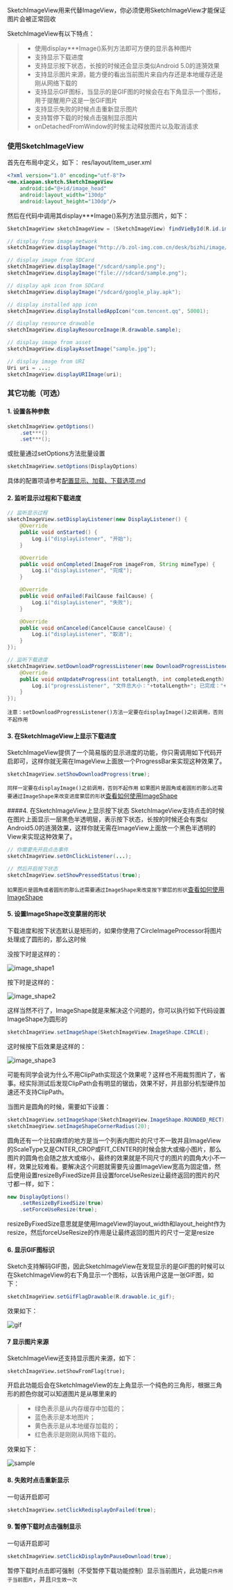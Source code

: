 SketchImageView用来代替ImageView，你必须使用SketchImageView才能保证图片会被正常回收

SketchImageView有以下特点：
>* 使用display***Image()系列方法即可方便的显示各种图片
>* 支持显示下载进度
>* 支持显示按下状态，长按的时候还会显示类似Android 5.0的涟漪效果
>* 支持显示图片来源，能方便的看出当前图片来自内存还是本地缓存还是刚从网络下载的
>* 支持显示GIF图标，当显示的是GIF图的时候会在右下角显示一个图标，用于提醒用户这是一张GIF图片
>* 支持显示失败的时候点击重新显示图片
>* 支持暂停下载的时候点击强制显示图片
>* onDetachedFromWindow的时候主动释放图片以及取消请求

### 使用SketchImageView
首先在布局中定义，如下：
res/layout/item_user.xml
```xml
<?xml version="1.0" encoding="utf-8"?>
<me.xiaopan.sketch.SketchImageView
    android:id="@+id/image_head"
    android:layout_width="130dp"
    android:layout_height="130dp"/>
```

然后在代码中调用其display***Image()系列方法显示图片，如下：
```java
SketchImageView sketchImageView = (SketchImageView) findVieById(R.id.image_head);

// display from image network
sketchImageView.displayImage("http://b.zol-img.com.cn/desk/bizhi/image/4/1366x768/1387347695254.jpg");

// display image from SDCard
sketchImageView.displayImage("/sdcard/sample.png");
sketchImageView.displayImage("file:///sdcard/sample.png");

// display apk icon from SDCard
sketchImageView.displayImage("/sdcard/google_play.apk");

// display installed app icon
sketchImageView.displayInstalledAppIcon("com.tencent.qq", 50001);

// display resource drawable
sketchImageView.displayResourceImage(R.drawable.sample);

// display image from asset
sketchImageView.displayAssetImage("sample.jpg");

// display image from URI
Uri uri = ...;
sketchImageView.displayURIImage(uri);
```

### 其它功能（可选）

#### 1. 设置各种参数
```java
sketchImageView.getOptions()
    .set***()
    .set***();
```
或批量通过setOptions方法批量设置
```java
sketchImageView.setOptions(DisplayOptions)
```
具体的配置项请参考[配置显示、加载、下载选项.md](https://github.com/xiaopansky/Sketch/wiki/Options)

####  2. 监听显示过程和下载进度
```java
// 监听显示过程
sketchImageView.setDisplayListener(new DisplayListener() {
    @Override
    public void onStarted() {
        Log.i("displayListener", "开始");
    }

    @Override
    public void onCompleted(ImageFrom imageFrom, String mimeType) {
        Log.i("displayListener", "完成");
    }

    @Override
    public void onFailed(FailCause failCause) {
        Log.i("displayListener", "失败");
    }

    @Override
    public void onCanceled(CancelCause cancelCause) {
        Log.i("displayListener", "取消");
    }
});

// 监听下载进度
sketchImageView.setDownloadProgressListener(new DownloadProgressListener() {
    @Override
    public void onUpdateProgress(int totalLength, int completedLength) {
        Log.i("progressListener", "文件总大小："+totalLength+"; 已完成："+comletedLength);
    }
});
```
``注意：setDownloadProgressListener()方法一定要在displayImage()之前调用，否则不起作用``

#### 3. 在SketchImageView上显示下载进度
SketchImageView提供了一个简易版的显示进度的功能，你只需调用如下代码开启即可，这样你就无需在ImageView上面放一个ProgressBar来实现这种效果了。
```java
sketchImageView.setShowDownloadProgress(true);
```
``同样一定要在displayImage()之前调用，否则不起作用``
``如果图片是圆角或者圆形的那么还需要通过ImageShape来改变进度蒙层的形状``[查看如何使用ImageShape](#ImageShape)

####4. 在SketchImageView上显示按下状态
SketchImageView支持点击的时候在图片上面显示一层黑色半透明层，表示按下状态，长按的时候还会有类似Android5.0的涟漪效果，这样你就无需在ImageView上面放一个黑色半透明的View来实现这种效果了。
```java
// 你需要先开启点击事件
sketchImageView.setOnClickListener(...);

// 然后开启按下状态
sketchImageView.setShowPressedStatus(true);
```
``如果图片是圆角或者圆形的那么还需要通过ImageShape来改变按下蒙层的形状``[查看如何使用ImageShape](#ImageShape)

<h4 id="ImageShape">5. 设置ImageShape改变蒙层的形状</h4>
下载进度和按下状态默认是矩形的，如果你使用了CircleImageProcessor将图片处理成了圆形的，那么这时候

没按下时是这样的：

![image_shape1](https://github.com/xiaopansky/Sketch/raw/master/docs/res/image_shape1.png)

按下时是这样的：

![image_shape2](https://github.com/xiaopansky/Sketch/raw/master/docs/res/image_shape2.png)

这样当然不行了，ImageShape就是来解决这个问题的，你可以执行如下代码设置ImageShape为圆形的
```java
sketchImageView.setImageShape(SketchImageView.ImageShape.CIRCLE);
```
这时候按下后效果是这样的：

![image_shape3](https://github.com/xiaopansky/Sketch/raw/master/docs/res/image_shape3.png)

可能有同学会说为什么不用ClipPath实现这个效果呢？这样也不用裁剪图片了，省事。经实际测试后发现ClipPath会有明显的锯齿，效果不好，并且部分机型硬件加速还不支持ClipPath。

当图片是圆角的时候，需要如下设置：
```java
sketchImageView.setImageShape(SketchImageView.ImageShape.ROUNDED_RECT);
sketchImaegView.setImageShapeCornerRadius(20);
```
圆角还有一个比较麻烦的地方是当一个列表内图片的尺寸不一致并且ImageView的ScaleType又是CNTER_CROP或FIT_CENTER的时候会放大或缩小图片，那么图片的圆角也会随之放大或缩小，最终的效果就是不同尺寸的图片的圆角大小不一样，效果比较难看。要解决这个问题就需要先设置ImageView宽高为固定值，然后使用设置resizeByFixedSize并且设置forceUseResize让最终返回的图片的尺寸都一样，如下：
```java
new DisplayOptions()
	.setResizeByFixedSize(true)
	.setForceUseResize(true);
```
resizeByFixedSize意思就是使用ImageView的layout_width和layout_height作为resize，然后forceUseResize的作用是让最终返回的图片的尺寸一定是resize

#### 6. 显示GIF图标识
Sketch支持解码GIF图，因此SketchImageView在发现显示的是GIF图的时候可以在SketchImageView的右下角显示一个图标，以告诉用户这是一张GIF图，如下：

```java
sketchImageView.setGifFlagDrawable(R.drawable.ic_gif);
```

效果如下：

![gif](https://github.com/xiaopansky/Sketch/raw/master/docs/res/gif_flag_drawable.png)

#### 7 显示图片来源
SketchImageView还支持显示图片来源，如下：
```
sketchImageView.setShowFromFlag(true);
```

开启此功能后会在SketchImageView的左上角显示一个纯色的三角形，根据三角形的颜色你就可以知道图片是从哪里来的
>* 绿色表示是从内存缓存中加载的；
>* 蓝色表示是本地图片；
>* 黄色表示是从本地缓存加载的；
>* 红色表示是刚刚从网络下载的。

效果如下：

![sample](https://github.com/xiaopansky/Sketch/raw/master/docs/res/sampe_debug_mode.jpeg)

#### 8. 失败时点击重新显示
一句话开启即可
```java
sketchImageView.setClickRedisplayOnFailed(true);
```

#### 9. 暂停下载时点击强制显示
一句话开启即可
```java
sketchImageView.setClickDisplayOnPauseDownload(true);
```
暂停下载时点击即可强制（不受暂停下载功能控制）显示当前图片，此功能`只作用于当前图片`，并且`只生效一次`
